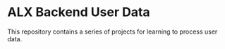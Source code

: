 # ALX Backend User Data

This repository contains a series of projects for learning to process user data.